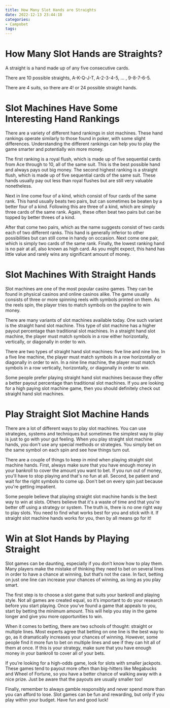 ```yaml
---
title: How Many Slot Hands are Straights
date: 2022-12-13 23:44:18
categories:
- Campobet
tags:
---
```



#  How Many Slot Hands are Straights?

A straight is a hand made up of any five consecutive cards.

There are 10 possible straights, A-K-Q-J-T, A-2-3-4-5, ... , 9-8-7-6-5.

There are 4 suits, so there are 4! or 24 possible straight hands.

#  Slot Machines Have Some Interesting Hand Rankings

There are a variety of different hand rankings in slot machines. These hand rankings operate similarly to those found in poker, with some slight differences. Understanding the different rankings can help you to play the game smarter and potentially win more money.

The first ranking is a royal flush, which is made up of five sequential cards from Ace through to 10, all of the same suit. This is the best possible hand and always pays out big money. The second highest ranking is a straight flush, which is made up of five sequential cards of the same suit. These hands usually pay out less than royal flushes but are still very valuable nonetheless.

Next in line come four of a kind, which consist of four cards of the same rank. This hand usually beats two pairs, but can sometimes be beaten by a better four of a kind. Following this are three of a kind, which are simply three cards of the same rank. Again, these often beat two pairs but can be topped by better threes of a kind.

After that come two pairs, which as the name suggests consist of two cards each of two different ranks. This hand is generally inferior to other possibilities but can still come in handy on occasion. Next come one pair, which is simply two cards of the same rank. Finally, the lowest ranking hand is no pair at all, also known as high card. As you might expect, this hand has little value and rarely wins any significant amount of money.

#  Slot Machines With Straight Hands

Slot machines are one of the most popular casino games. They can be found in physical casinos and online casinos alike. The game usually consists of three or more spinning reels with symbols printed on them. As the reels spin, the player tries to match symbols on the payline to win money.

There are many variants of slot machines available today. One such variant is the straight hand slot machine. This type of slot machine has a higher payout percentage than traditional slot machines. In a straight hand slot machine, the player must match symbols in a row either horizontally, vertically, or diagonally in order to win.

There are two types of straight hand slot machines: five line and nine line. In a five line machine, the player must match symbols in a row horizontally or diagonally in order to win. In a nine line machine, the player must match symbols in a row vertically, horizontally, or diagonally in order to win.

Some people prefer playing straight hand slot machines because they offer a better payout percentage than traditional slot machines. If you are looking for a high paying slot machine game, then you should definitely check out straight hand slot machines.

#  Play Straight Slot Machine Hands

There are a lot of different ways to play slot machines. You can use strategies, systems and techniques but sometimes the simplest way to play is just to go with your gut feeling. When you play straight slot machine hands, you don't use any special methods or strategies. You simply bet on the same symbol on each spin and see how things turn out.

There are a couple of things to keep in mind when playing straight slot machine hands. First, always make sure that you have enough money in your bankroll to cover the amount you want to bet. If you run out of money, you'll have to stop playing and that's no fun at all. Second, be patient and wait for the right symbols to come up. Don't bet on every spin just because you're getting impatient.

Some people believe that playing straight slot machine hands is the best way to win at slots. Others believe that it's a waste of time and that you're better off using a strategy or system. The truth is, there is no one right way to play slots. You need to find what works best for you and stick with it. If straight slot machine hands works for you, then by all means go for it!

#  Win at Slot Hands by Playing Straight

Slot games can be daunting, especially if you don’t know how to play them. Many players make the mistake of thinking they need to bet on several lines in order to have a chance at winning, but that’s not the case. In fact, betting on just one line can increase your chances of winning, as long as you play smart.

The first step is to choose a slot game that suits your bankroll and playing style. Not all games are created equal, so it’s important to do your research before you start playing. Once you’ve found a game that appeals to you, start by betting the minimum amount. This will help you stay in the game longer and give you more opportunities to win.

When it comes to betting, there are two schools of thought: straight or multiple lines. Most experts agree that betting on one line is the best way to go, as it dramatically increases your chances of winning. However, some people find it more fun to bet on multiple lines and see if they can hit all of them at once. If this is your strategy, make sure that you have enough money in your bankroll to cover all of your bets.

If you’re looking for a high-odds game, look for slots with smaller jackpots. These games tend to payout more often than big-hitters like Megabucks and Wheel of Fortune, so you have a better chance of walking away with a nice prize. Just be aware that the payouts are usually smaller too!

Finally, remember to always gamble responsibly and never spend more than you can afford to lose. Slot games can be fun and rewarding, but only if you play within your budget. Have fun and good luck!